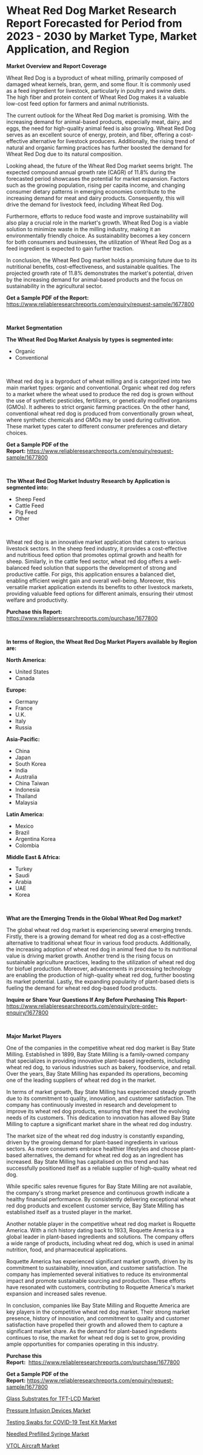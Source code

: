 <p><h1>Wheat Red Dog Market Research Report Forecasted for Period from 2023 -  2030 by Market Type, Market Application, and Region</h1></p><p><strong>Market Overview and Report Coverage</strong></p>
<p><p>Wheat Red Dog is a byproduct of wheat milling, primarily composed of damaged wheat kernels, bran, germ, and some flour. It is commonly used as a feed ingredient for livestock, particularly in poultry and swine diets. The high fiber and protein content of Wheat Red Dog makes it a valuable low-cost feed option for farmers and animal nutritionists.</p><p>The current outlook for the Wheat Red Dog market is promising. With the increasing demand for animal-based products, especially meat, dairy, and eggs, the need for high-quality animal feed is also growing. Wheat Red Dog serves as an excellent source of energy, protein, and fiber, offering a cost-effective alternative for livestock producers. Additionally, the rising trend of natural and organic farming practices has further boosted the demand for Wheat Red Dog due to its natural composition.</p><p>Looking ahead, the future of the Wheat Red Dog market seems bright. The expected compound annual growth rate (CAGR) of 11.8% during the forecasted period showcases the potential for market expansion. Factors such as the growing population, rising per capita income, and changing consumer dietary patterns in emerging economies contribute to the increasing demand for meat and dairy products. Consequently, this will drive the demand for livestock feed, including Wheat Red Dog.</p><p>Furthermore, efforts to reduce food waste and improve sustainability will also play a crucial role in the market's growth. Wheat Red Dog is a viable solution to minimize waste in the milling industry, making it an environmentally friendly choice. As sustainability becomes a key concern for both consumers and businesses, the utilization of Wheat Red Dog as a feed ingredient is expected to gain further traction.</p><p>In conclusion, the Wheat Red Dog market holds a promising future due to its nutritional benefits, cost-effectiveness, and sustainable qualities. The projected growth rate of 11.8% demonstrates the market's potential, driven by the increasing demand for animal-based products and the focus on sustainability in the agricultural sector.</p></p>
<p><strong>Get a Sample PDF of the Report:</strong> <a href="https://www.reliableresearchreports.com/enquiry/request-sample/1677800">https://www.reliableresearchreports.com/enquiry/request-sample/1677800</a></p>
<p>&nbsp;</p>
<p><strong>Market Segmentation</strong></p>
<p><strong>The Wheat Red Dog Market Analysis by types is segmented into:</strong></p>
<p><ul><li>Organic</li><li>Conventional</li></ul></p>
<p>&nbsp;</p>
<p><p>Wheat red dog is a byproduct of wheat milling and is categorized into two main market types: organic and conventional. Organic wheat red dog refers to a market where the wheat used to produce the red dog is grown without the use of synthetic pesticides, fertilizers, or genetically modified organisms (GMOs). It adheres to strict organic farming practices. On the other hand, conventional wheat red dog is produced from conventionally grown wheat, where synthetic chemicals and GMOs may be used during cultivation. These market types cater to different consumer preferences and dietary choices.</p></p>
<p><strong>Get a Sample PDF of the Report:</strong>&nbsp;<a href="https://www.reliableresearchreports.com/enquiry/request-sample/1677800">https://www.reliableresearchreports.com/enquiry/request-sample/1677800</a></p>
<p>&nbsp;</p>
<p><strong>The Wheat Red Dog Market Industry Research by Application is segmented into:</strong></p>
<p><ul><li>Sheep Feed</li><li>Cattle Feed</li><li>Pig Feed</li><li>Other</li></ul></p>
<p>&nbsp;</p>
<p><p>Wheat red dog is an innovative market application that caters to various livestock sectors. In the sheep feed industry, it provides a cost-effective and nutritious feed option that promotes optimal growth and health for sheep. Similarly, in the cattle feed sector, wheat red dog offers a well-balanced feed solution that supports the development of strong and productive cattle. For pigs, this application ensures a balanced diet, enabling efficient weight gain and overall well-being. Moreover, this versatile market application extends its benefits to other livestock markets, providing valuable feed options for different animals, ensuring their utmost welfare and productivity.</p></p>
<p><strong>Purchase this Report:</strong>&nbsp; <a href="https://www.reliableresearchreports.com/purchase/1677800">https://www.reliableresearchreports.com/purchase/1677800</a></p>
<p>&nbsp;</p>
<p><strong>In terms of Region, the Wheat Red Dog Market Players available by Region are:</strong></p>
<p>
    <p> <strong> North America: </strong>
        <ul>
            <li>United States</li>
            <li>Canada</li>
        </ul>
        </p> 
    <p> <strong> Europe: </strong>
        <ul>
            <li>Germany</li>
            <li>France</li>
            <li>U.K.</li>
            <li>Italy</li>
            <li>Russia</li>
        </ul>
        </p> 
    <p> <strong> Asia-Pacific: </strong>
        <ul>
            <li>China</li>
            <li>Japan</li>
            <li>South Korea</li>
            <li>India</li>
            <li>Australia</li>
            <li>China Taiwan</li>
            <li>Indonesia</li>
            <li>Thailand</li>
            <li>Malaysia</li>
        </ul>
        </p> 
    <p> <strong> Latin America: </strong>
        <ul>
            <li>Mexico</li>
            <li>Brazil</li>
            <li>Argentina Korea</li>
            <li>Colombia</li>
        </ul>
        </p> 
    <p> <strong> Middle East & Africa: </strong>
        <ul>
            <li>Turkey</li>
            <li>Saudi</li>
            <li>Arabia</li>
            <li>UAE</li>
            <li>Korea</li>
        </ul>
    </p>
    </p>
<p>&nbsp;</p>
<p><strong>What are the Emerging Trends in the Global Wheat Red Dog market?</strong></p>
<p><p>The global wheat red dog market is experiencing several emerging trends. Firstly, there is a growing demand for wheat red dog as a cost-effective alternative to traditional wheat flour in various food products. Additionally, the increasing adoption of wheat red dog in animal feed due to its nutritional value is driving market growth. Another trend is the rising focus on sustainable agriculture practices, leading to the utilization of wheat red dog for biofuel production. Moreover, advancements in processing technology are enabling the production of high-quality wheat red dog, further boosting its market potential. Lastly, the expanding popularity of plant-based diets is fueling the demand for wheat red dog-based food products.</p></p>
<p><strong>Inquire or Share Your Questions If Any Before Purchasing This Report</strong>- <a href="https://www.reliableresearchreports.com/enquiry/pre-order-enquiry/1677800">https://www.reliableresearchreports.com/enquiry/pre-order-enquiry/1677800</a></p>
<p>&nbsp;</p>
<p><strong>Major Market Players</strong></p>
<p><p>One of the companies in the competitive wheat red dog market is Bay State Milling. Established in 1899, Bay State Milling is a family-owned company that specializes in providing innovative plant-based ingredients, including wheat red dog, to various industries such as bakery, foodservice, and retail. Over the years, Bay State Milling has expanded its operations, becoming one of the leading suppliers of wheat red dog in the market.</p><p>In terms of market growth, Bay State Milling has experienced steady growth due to its commitment to quality, innovation, and customer satisfaction. The company has continuously invested in research and development to improve its wheat red dog products, ensuring that they meet the evolving needs of its customers. This dedication to innovation has allowed Bay State Milling to capture a significant market share in the wheat red dog industry.</p><p>The market size of the wheat red dog industry is constantly expanding, driven by the growing demand for plant-based ingredients in various sectors. As more consumers embrace healthier lifestyles and choose plant-based alternatives, the demand for wheat red dog as an ingredient has increased. Bay State Milling has capitalised on this trend and has successfully positioned itself as a reliable supplier of high-quality wheat red dog.</p><p>While specific sales revenue figures for Bay State Milling are not available, the company's strong market presence and continuous growth indicate a healthy financial performance. By consistently delivering exceptional wheat red dog products and excellent customer service, Bay State Milling has established itself as a trusted player in the market.</p><p>Another notable player in the competitive wheat red dog market is Roquette America. With a rich history dating back to 1933, Roquette America is a global leader in plant-based ingredients and solutions. The company offers a wide range of products, including wheat red dog, which is used in animal nutrition, food, and pharmaceutical applications.</p><p>Roquette America has experienced significant market growth, driven by its commitment to sustainability, innovation, and customer satisfaction. The company has implemented several initiatives to reduce its environmental impact and promote sustainable sourcing and production. These efforts have resonated with customers, contributing to Roquette America's market expansion and increased sales revenue.</p><p>In conclusion, companies like Bay State Milling and Roquette America are key players in the competitive wheat red dog market. Their strong market presence, history of innovation, and commitment to quality and customer satisfaction have propelled their growth and allowed them to capture a significant market share. As the demand for plant-based ingredients continues to rise, the market for wheat red dog is set to grow, providing ample opportunities for companies operating in this industry.</p></p>
<p><strong>Purchase this Report:</strong>&nbsp;&nbsp;<a href="https://www.reliableresearchreports.com/purchase/1677800">https://www.reliableresearchreports.com/purchase/1677800</a></p>
<p></p>
<p><strong>Get a Sample PDF of the Report:</strong>&nbsp;<a href="https://www.reliableresearchreports.com/enquiry/request-sample/1677800">https://www.reliableresearchreports.com/enquiry/request-sample/1677800</a></p>
<p><p><a href="https://medium.com/@jacesipes1996/glass-substrates-for-tft-lcd-market-furnishes-information-on-market-share-market-trends-and-6939e8eeadf9">Glass Substrates for TFT-LCD Market</a></p><p><a href="https://www.linkedin.com/pulse/pressure-infusion-devices-market-research-report-provides/">Pressure Infusion Devices Market</a></p><p><a href="https://www.linkedin.com/pulse/testing-swabs-covid-19-test-kit-market-research-report-provides/">Testing Swabs for COVID-19 Test Kit Market</a></p><p><a href="https://www.linkedin.com/pulse/needled-prefilled-syringe-market-research-report/">Needled Prefilled Syringe Market</a></p><p><a href="https://medium.com/@lylaberge1964/vtol-aircraft-market-research-report-its-history-and-forecast-2023-to-2030-583f95c0db7c">VTOL Aircraft Market</a></p></p>